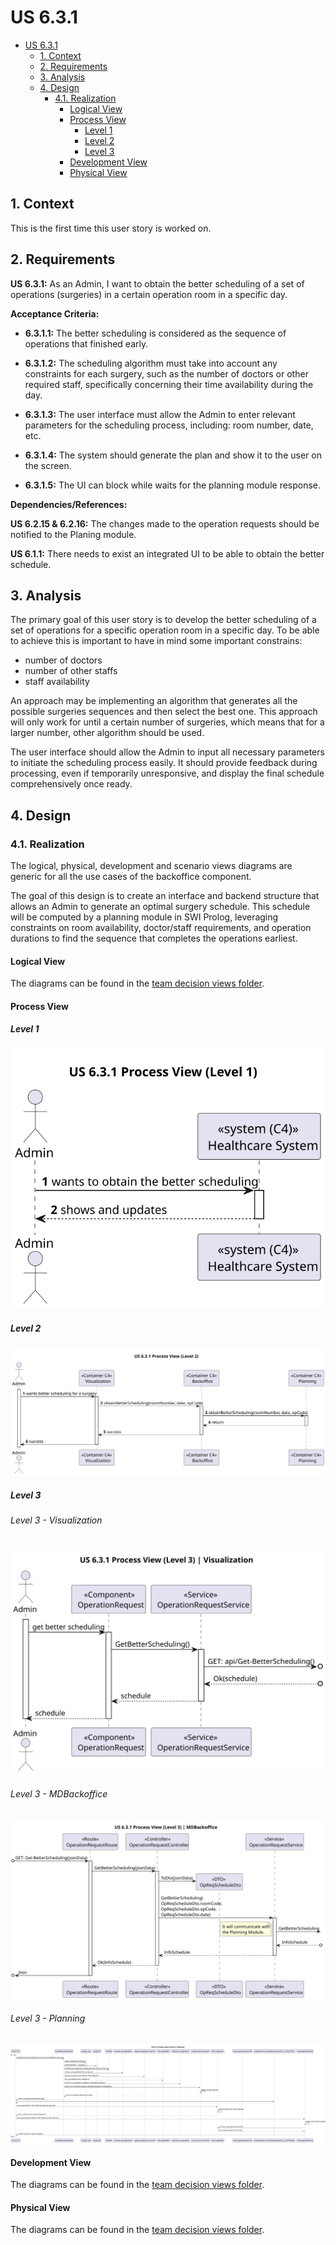# US 6.3.1

<!-- TOC -->
* [US 6.3.1](#us-631)
  * [1. Context](#1-context)
  * [2. Requirements](#2-requirements)
  * [3. Analysis](#3-analysis)
  * [4. Design](#4-design)
    * [4.1. Realization](#41-realization)
      * [Logical View](#logical-view)
      * [Process View](#process-view)
        * [Level 1](#level-1)
        * [Level 2](#level-2)
        * [Level 3](#level-3)
      * [Development View](#development-view)
      * [Physical View](#physical-view)
<!-- TOC -->

## 1. Context

This is the first time this user story is worked on.

## 2. Requirements

**US 6.3.1:** As an Admin, I want to obtain the better scheduling of a set of operations (surgeries) in a certain 
operation room in a specific day.

**Acceptance Criteria:**

- **6.3.1.1:** The better scheduling is considered as the sequence of operations that finished early.

- **6.3.1.2:** The scheduling algorithm must take into account any constraints for each surgery, such as the number of 
doctors or other required staff, specifically concerning their time availability during the day. 

- **6.3.1.3:** The user interface must allow the Admin to enter relevant parameters for the scheduling process, 
including: room number, date, etc.

- **6.3.1.4:** The system should generate the plan and show it to the user on the screen.

- **6.3.1.5:** The UI can block while waits for the planning module response.


**Dependencies/References:**

**US 6.2.15 & 6.2.16:** The changes made to the operation requests should be notified to the Planing module.

**US 6.1.1:** There needs to exist an integrated UI to be able to obtain the better schedule.


## 3. Analysis

The primary goal of this user story is to develop the better scheduling of a set of operations for a specific
operation room in a specific day. To be able to achieve this is important to have in mind some important constrains:

  * number of doctors
  * number of other staffs
  * staff availability

An approach may be implementing an algorithm that generates all the possible surgeries sequences and then select the
best one. This approach will only work for until a certain number of surgeries, which means that for a larger number,
other algorithm should be used.

The user interface should allow the Admin to input all necessary parameters to initiate the scheduling process easily.
It should provide feedback during processing, even if temporarily unresponsive, and display the final schedule
comprehensively once ready.

## 4. Design

### 4.1. Realization

The logical, physical, development and scenario views diagrams are generic for all the use cases of the backoffice component.

The goal of this design is to create an interface and backend structure that allows an Admin to generate an optimal surgery schedule. This schedule will be computed by a planning module in SWI Prolog, leveraging constraints on room availability, doctor/staff requirements, and operation durations to find the sequence that completes the operations earliest.

#### Logical View

The diagrams can be found in the [team decision views folder](../team-decisions/views/general-views.md#1-logical-view).

#### Process View

##### Level 1

![Process View - Level 1](Diagrams/process-view-level-1.svg)

##### Level 2

![Process View - Level 2](Diagrams/process-view-level-2.svg)

##### Level 3
###### Level 3 - Visualization
![Process View - Level 3 | Visualization](Diagrams/process-view-level-3-visualization.svg)

###### Level 3 - MDBackoffice
![Process View - Level 3 | MDBackoffice](Diagrams/process-view-level-3-mdbackoffice.svg)

###### Level 3 - Planning
![Process View - Level 3 | Planning](Diagrams/process-view-level-3-planning.svg)

#### Development View

The diagrams can be found in the [team decision views folder](../team-decisions/views/general-views.md#3-development-view).

#### Physical View

The diagrams can be found in the [team decision views folder](../team-decisions/views/general-views.md#4-physical-view).

